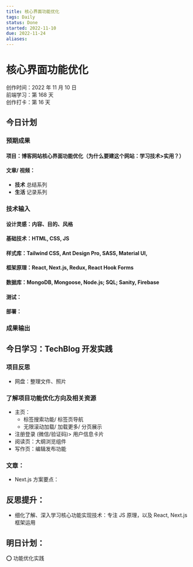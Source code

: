 ```yaml
---
title: 核心界面功能优化
tags: Daily
status: Done
started: 2022-11-10
due: 2022-11-24
aliases: 
---
```

# 核心界面功能优化
创作时间：2022 年 11 月 10 日  
前端学习：第 168 天  
创作打卡：第 16 天
## 今日计划
### 预期成果
#### 项目：博客网站核心界面功能优化（为什么要建这个网站：学习技术>实用？）
#### 文章/ 视频：
- **技术** 总结系列
- **生活** 记录系列
### 技术输入
#### 设计灵感：内容、目的、风格
#### 基础技术：HTML, CSS, JS
#### 样式库：Tailwind CSS, Ant Design Pro, SASS, Material UI,
#### 框架原理：React, Next.js, Redux, React Hook Forms
#### 数据库：MongoDB, Mongoose, Node.js; SQL; Sanity, Firebase
#### 测试：
#### 部署：
### 成果输出
## 今日学习：TechBlog 开发实践
### 项目反思
- 网盘：整理文件、照片
### 了解项目功能优化方向及相关资源
- 主页：
  - 标签搜索功能/ 标签页导航
  - 无限滚动加载/ 加载更多/ 分页展示
- 注册登录 (微信/验证码)> 用户信息卡片
- 阅读页：大纲浏览组件
- 写作页：编辑发布功能
### 文章：
- Next.js 方案要点：
## 反思提升：
- 细化了解、深入学习核心功能实现技术：专注 JS 原理，以及 React, Next.js 框架运用
## 明日计划：
⭕ 功能优化实践
